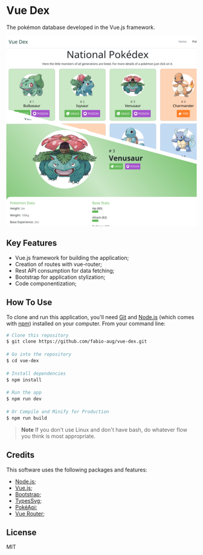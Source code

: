 
# Vue Dex

The pokémon database developed in the Vue.js framework.

![screenshot](./src/assets/docs/app.png)

## Key Features

- Vue.js framework for building the application;
- Creation of routes with vue-router;
- Rest API consumption for data fetching;
- Bootstrap for application stylization;
- Code componentization;

## How To Use

To clone and run this application, you'll need [Git](https://git-scm.com) and [Node.js](https://nodejs.org/en/download/) (which comes with [npm](http://npmjs.com)) installed on your computer. From your command line:

```bash
# Clone this repository
$ git clone https://github.com/fabio-aug/vue-dex.git

# Go into the repository
$ cd vue-dex

# Install dependencies
$ npm install

# Run the app
$ npm run dev

# Or Compile and Minify for Production
$ npm run build
```

> **Note**
> If you don't use Linux and don't have bash, do whatever flow you think is most appropriate.

## Credits

This software uses the following packages and features:

- [Node.js](https://nodejs.org/);
- [Vue.js](https://vuejs.org/);
- [Bootstrap](https://getbootstrap.com/);
- [TypesSvg](https://github.com/duiker101/pokemon-type-svg-icons);
- [PokéApi](https://pokeapi.co/);
- [Vue Router](https://router.vuejs.org/);

## License

MIT
